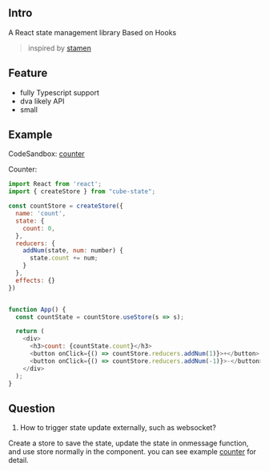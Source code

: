 
## Intro

A React state management library Based on Hooks 
>  inspired by [stamen](https://github.com/forsigner/stamen)


## Feature

* fully Typescript support
* dva likely API
* small


## Example
CodeSandbox: [counter](https://codesandbox.io/s/count-cfwuy)

Counter:
```javascript
import React from 'react';
import { createStore } from "cube-state";

const countStore = createStore({
  name: 'count',
  state: {
    count: 0,
  },
  reducers: {
    addNum(state, num: number) {
      state.count += num;
    }
  },
  effects: {}
})


function App() {
  const countState = countStore.useStore(s => s);

  return (
    <div>
      <h3>count: {countState.count}</h3>
      <button onClick={() => countStore.reducers.addNum(1)}>+</button>
      <button onClick={() => countStore.reducers.addNum(-1)}>-</button>
    </div>
  );
}
```


## Question
1. How to trigger state update externally, such as websocket?

Create a store to save the state, update the state in onmessage function, and use store normally in the component.
you can see example [counter](https://codesandbox.io/s/count-cfwuy) for detail.

